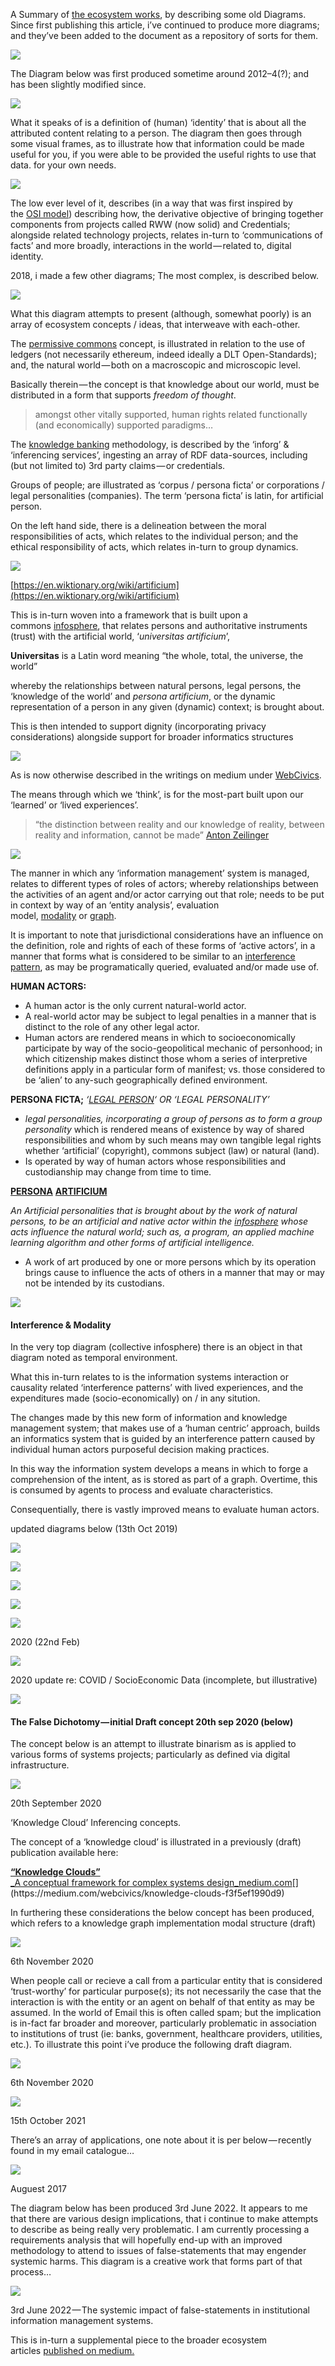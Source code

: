 A Summary of [the ecosystem works](https://medium.com/webcivics/), by describing some old Diagrams. Since first publishing this article, i’ve continued to produce more diagrams; and they’ve been added to the document as a repository of sorts for them.

![](https://cdn-images-1.medium.com/max/800/1*12q-94b1uvP9icn9YIHUrQ.png)

The Diagram below was first produced sometime around 2012–4(?); and has been slightly modified since.

![](https://cdn-images-1.medium.com/max/800/1*A0HS2neDalCnVs3DKBZTsQ.png)

What it speaks of is a definition of (human) ‘identity’ that is about all the attributed content relating to a person. The diagram then goes through some visual frames, as to illustrate how that information could be made useful for you, if you were able to be provided the useful rights to use that data. for your own needs.

![](https://cdn-images-1.medium.com/max/800/1*whjhzHypf0Xuhi3dJBEJcA.png)

The low ever level of it, describes (in a way that was first inspired by the [OSI model](https://en.wikipedia.org/wiki/OSI_model)) describing how, the derivative objective of bringing together components from projects called RWW (now solid) and Credentials; alongside related technology projects, relates in-turn to ‘communications of facts’ and more broadly, interactions in the world — related to, digital identity.

2018, i made a few other diagrams; The most complex, is described below.

![](https://cdn-images-1.medium.com/max/800/1*iGzdEyUWAzT7TDjU6IUvTQ.png)

What this diagram attempts to present (although, somewhat poorly) is an array of ecosystem concepts / ideas, that interweave with each-other.

The [permissive commons](https://medium.com/webcivics/permissioned-commons-7fc33a1ce23e) concept, is illustrated in relation to the use of ledgers (not necessarily ethereum, indeed ideally a DLT Open-Standards); and, the natural world — both on a macroscopic and microscopic level.

Basically therein — the concept is that knowledge about our world, must be distributed in a form that supports _freedom of thought_.

> amongst other vitally supported, human rights related functionally (and economically) supported paradigms…

The [knowledge banking](https://medium.com/webcivics/knowledge-banking-infrastructure-164e19242b99) methodology, is described by the ‘inforg’ & ‘inferencing services’, ingesting an array of RDF data-sources, including (but not limited to) 3rd party claims — or credentials.

Groups of people; are illustrated as ‘corpus / persona ficta’ or corporations / legal personalities (companies). The term ‘persona ficta’ is latin, for artificial person.

On the left hand side, there is a delineation between the moral responsibilities of acts, which relates to the individual person; and the ethical responsibility of acts, which relates in-turn to group dynamics.

![](https://cdn-images-1.medium.com/max/800/1*4dy7oFHDk1LYcz5jzjcTfQ.png)

[https://en.wiktionary.org/wiki/artificium](https://en.wiktionary.org/wiki/artificium)

This is in-turn woven into a framework that is built upon a commons [infosphere](https://en.wikipedia.org/wiki/Infosphere), that relates persons and authoritative instruments (trust) with the artificial world, ‘_universitas artificium_’,

**Universitas** is a Latin word meaning “the whole, total, the universe, the world”

whereby the relationships between natural persons, legal persons, the ‘knowledge of the world’ and _persona artificium_, or the dynamic representation of a person in any given (dynamic) context; is brought about.

This is then intended to support dignity (incorporating privacy considerations) alongside support for broader informatics structures

![](https://cdn-images-1.medium.com/max/800/1*MtZMSyCcl5UwCtz8vDf8Mw.png)

As is now otherwise described in the writings on medium under [WebCivics](https://medium.com/webcivics/).

The means through which we ‘think’, is for the most-part built upon our ‘learned’ or ‘lived experiences’.

> “the distinction between reality and our knowledge of reality, between reality and information, cannot be made” [Anton Zeilinger](https://www.nature.com/articles/438743a)

![](https://cdn-images-1.medium.com/max/800/1*nFrwj8arc6BUjv4TqckKfw.png)

The manner in which any ‘information management’ system is managed, relates to different types of roles of actors; whereby relationships between the activities of an agent and/or actor carrying out that role; needs to be put in context by way of an ‘entity analysis’, evaluation model, [modality](https://en.wikipedia.org/wiki/Modality) or [graph](https://en.wikipedia.org/wiki/Graph_theory).

It is important to note that jurisdictional considerations have an influence on the definition, role and rights of each of these forms of ‘active actors’, in a manner that forms what is considered to be similar to an [interference pattern](https://en.wikipedia.org/wiki/Wave_interference), as may be programatically queried, evaluated and/or made use of.

**HUMAN ACTORS:**

-   A human actor is the only current natural-world actor.
-   A real-world actor may be subject to legal penalties in a manner that is distinct to the role of any other legal actor.
-   Human actors are rendered means in which to socioeconomically participate by way of the socio-geopolitical mechanic of personhood; in which citizenship makes distinct those whom a series of interpretive definitions apply in a particular form of manifest; vs. those considered to be ‘alien’ to any-such geographically defined environment.

**PERSONA FICTA;** _‘_[_LEGAL PERSON_](https://en.wikipedia.org/wiki/Legal_person)_‘ OR ‘LEGAL PERSONALITY’_

-   _legal personalities, incorporating a group of persons as to form a group personality_ which is rendered means of existence by way of shared responsibilities and whom by such means may own tangible legal rights whether ‘artificial’ (copyright), commons subject (law) or natural (land).
-   Is operated by way of human actors whose responsibilities and custodianship may change from time to time.

[**PERSONA**](https://en.wiktionary.org/wiki/persona) [**ARTIFICIUM**](https://en.wiktionary.org/wiki/artificium)

_An Artificial personalities that is brought about by the work of natural persons, to be an artificial and native actor within the_ [_infosphere_](https://en.wikipedia.org/wiki/Infosphere) _whose acts influence the natural world; such as, a program, an applied machine learning algorithm and other forms of artificial intelligence._

-   A work of art produced by one or more persons which by its operation brings cause to influence the acts of others in a manner that may or may not be intended by its custodians.

![](https://cdn-images-1.medium.com/max/800/1*Uoy402GQgCKhAoy5GmD2zQ.gif)

#### Interference & Modality

In the very top diagram (collective infosphere) there is an object in that diagram noted as temporal environment.

What this in-turn relates to is the information systems interaction or causality related ‘interference patterns’ with lived experiences, and the expenditures made (socio-economically) on / in any sitution.

The changes made by this new form of information and knowledge management system; that makes use of a ‘human centric’ approach, builds an informatics system that is guided by an interference pattern caused by individual human actors purposeful decision making practices.

In this way the information system develops a means in which to forge a comprehension of the intent, as is stored as part of a graph. Overtime, this is consumed by agents to process and evaluate characteristics.

Consequentially, there is vastly improved means to evaluate human actors.

updated diagrams below (13th Oct 2019)

![](https://miro.medium.com/max/1400/1*Mndcd2_AwdpcsqcOTv4CQw.webp)

![](https://miro.medium.com/max/1400/1*KmK542pvXZq02SxaRarnNw.webp)

![](https://miro.medium.com/max/1400/1*lgJfS9OZ-6LHAip2MkUO8Q.webp)

![](https://miro.medium.com/max/1400/1*iDV7e5JuUltlcavjyn4yCg.webp)

![](https://miro.medium.com/max/1400/1*wBie1gPdwkYD4IZ_QZy3tQ.webp)

2020 (22nd Feb)

![](https://miro.medium.com/max/1400/1*yR3LJBkX1hkymsDlBDqEhQ.webp)

2020 update re: COVID / SocioEconomic Data (incomplete, but illustrative)

![](https://miro.medium.com/max/1400/1*pJ9jGGIKcy4mMhp2YNfBMA.webp)

#### The False Dichotomy — initial Draft concept 20th sep 2020 (below)

The concept below is an attempt to illustrate binarism as is applied to various forms of systems projects; particularly as defined via digital infrastructure.

![](https://miro.medium.com/max/1400/1*5KzkYHRy0B_OKP3aagsqhg.webp)

20th September 2020

‘Knowledge Cloud’ Inferencing concepts.

The concept of a ‘knowledge cloud’ is illustrated in a previously (draft) publication available here:

[**“Knowledge Clouds”**  
_A conceptual framework for complex systems design_medium.com](https://medium.com/webcivics/knowledge-clouds-f3f5ef1990d9 "https://medium.com/webcivics/knowledge-clouds-f3f5ef1990d9")[](https://medium.com/webcivics/knowledge-clouds-f3f5ef1990d9)

In furthering these considerations the below concept has been produced, which refers to a knowledge graph implementation modal structure (draft)

![](https://miro.medium.com/max/1400/1*ANLhq8VK4RlVEnMOsB-Y6w.webp)

6th November 2020

When people call or recieve a call from a particular entity that is considered ‘trust-worthy’ for particular purpose(s); its not necessarily the case that the interaction is with the entity or an agent on behalf of that entity as may be assumed. In the world of Email this is often called spam; but the implication is in-fact far broader and moreover, particularly problematic in association to institutions of trust (ie: banks, government, healthcare providers, utilities, etc.). To illustrate this point i’ve produce the following draft diagram.

![](https://miro.medium.com/max/1400/1*4X63V9IMCgYOfPp6grnpwg.webp)

6th November 2020

![](https://miro.medium.com/max/1400/1*OD62QRiDXQd5mBdR_MiFpQ.webp)

15th October 2021

There’s an array of applications, one note about it is per below — recently found in my email catalogue…

![](https://miro.medium.com/max/1400/1*5ZkJanqN3-smykyO-EtciA.webp)

Auguest 2017

The diagram below has been produced 3rd June 2022. It appears to me that there are various design implications, that i continue to make attempts to describe as being really very problematic. I am currently processing a requirements analysis that will hopefully end-up with an improved methodology to attend to issues of false-statements that may engender systemic harms. This diagram is a creative work that forms part of that process…

![](https://miro.medium.com/max/1400/1*NGagGzFuqyDOwFKOsjrqhQ.webp)

3rd June 2022 — The systemic impact of false-statements in institutional information management systems.

This is in-turn a supplemental piece to the broader ecosystem articles [published on medium.](https://medium.com/webcivics/)